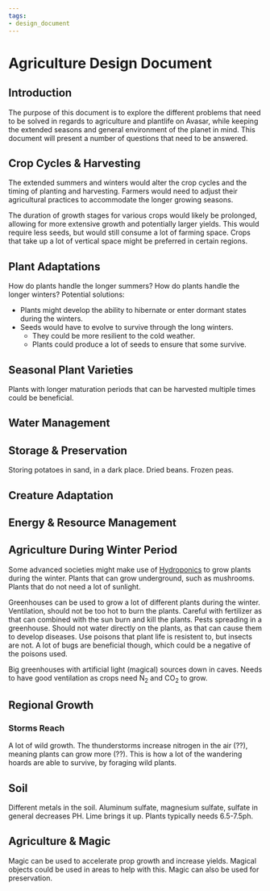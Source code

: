 ```yaml
---
tags:
- design_document
---
```

# Agriculture Design Document
## Introduction
The purpose of this document is to explore the different problems that need to be solved in regards to agriculture and plantlife on Avasar, while keeping the extended seasons and general environment of the planet in mind. This document will present a number of questions that need to be answered.
## Crop Cycles & Harvesting
The extended summers and winters would alter the crop cycles and the timing of planting and harvesting. Farmers would need to adjust their agricultural practices to accommodate the longer growing seasons.

The duration of growth stages for various crops would likely be prolonged, allowing for more extensive growth and potentially larger yields. This would require less seeds, but would still consume a lot of farming space. Crops that take up a lot of vertical space might be preferred in certain regions.
## Plant Adaptations
How do plants handle the longer summers? How do plants handle the longer winters? Potential solutions:
- Plants might develop the ability to hibernate or enter dormant states during the winters.
- Seeds would have to evolve to survive through the long winters.
	- They could be more resilient to the cold weather.
	- Plants could produce a lot of seeds to ensure that some survive.
## Seasonal Plant Varieties
Plants with longer maturation periods that can be harvested multiple times could be beneficial.
## Water Management

## Storage & Preservation
Storing potatoes in sand, in a dark place. Dried beans. Frozen peas.
## Creature Adaptation

## Energy & Resource Management

## Agriculture During Winter Period
Some advanced societies might make use of [Hydroponics](https://en.wikipedia.org/wiki/Hydroponics) to grow plants during the winter. Plants that can grow underground, such as mushrooms. Plants that do not need a lot of sunlight.

Greenhouses can be used to grow a lot of different plants during the winter. Ventilation, should not be too hot to burn the plants. Careful with fertilizer as that can combined with the sun burn and kill the plants. Pests spreading in a greenhouse. Should not water directly on the plants, as that can cause them to develop diseases. Use poisons that plant life is resistent to, but insects are not. A lot of bugs are beneficial though, which could be a negative of the poisons used.

Big greenhouses with artificial light (magical) sources down in caves. Needs to have good ventilation as crops need N<sub>2</sub> and CO<sub>2</sub> to grow.
## Regional Growth
### Storms Reach
A lot of wild growth. The thunderstorms increase nitrogen in the air (??), meaning plants can grow more (??). This is how a lot of the wandering hoards are able to survive, by foraging wild plants.
## Soil
Different metals in the soil. Aluminum sulfate, magnesium sulfate, sulfate in general decreases PH. Lime brings it up. Plants typically needs 6.5-7.5ph.
## Agriculture & Magic
Magic can be used to accelerate prop growth and increase yields. Magical objects could be used in areas to help with this. Magic can also be used for preservation.